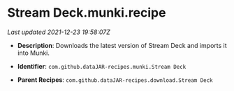 # Stream Deck.munki.recipe

_Last updated 2021-12-23 19:58:07Z_

- **Description**: Downloads the latest version of Stream Deck and imports it into Munki.

- **Identifier**: `com.github.dataJAR-recipes.munki.Stream Deck`

- **Parent Recipes**: `com.github.dataJAR-recipes.download.Stream Deck`